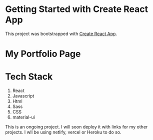# Getting Started with Create React App

This project was bootstrapped with [Create React App](https://github.com/facebook/create-react-app).

# My Portfolio Page

# Tech Stack

1. React
2. Javascript
3. Html
4. Sass
5. CSS
6. material-ui

This is an ongoing project. I will soon deploy it with links for my other projects. I wll be using netlify, vercel or Heroku to do so. 



